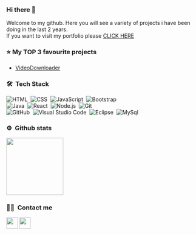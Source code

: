 ### Hi there 👋
<p>Welcome to my github.
  Here you will see a variety of projects i have been doing in the last 2 years.<br/> 
  If you want to visit my portfolio please <a href="alanmichelin.netlify.app"> CLICK HERE </a>
  </p>

### ⭐&nbsp;My TOP 3 favourite projects
<ul>
  <li><a href=""https://github.com/alanmichelin/VideoDownloader>VideoDownloader<a/></li>  
</ul>

### 🛠 &nbsp;Tech Stack

![HTML](https://img.shields.io/badge/-HTML-AD6E09?style=flat&logo=HTML5&logoColor=252424)&nbsp;
![CSS](https://img.shields.io/badge/-CSS-097CAD?style=flat&logo=CSS3&logoColor=252424)&nbsp;
![JavaScript](https://img.shields.io/badge/-JavaScript-AEA009?style=flat&logo=javascript&logoColor=252424)&nbsp;
![Bootstrap](https://img.shields.io/badge/-Bootstrap-2709AD?style=flat&logo=bootstrap&logoColor=252424)\
![Java](https://img.shields.io/badge/-Java-AD3709?style=flat&logo=Java&logoColor=252424)&nbsp;
![React](https://img.shields.io/badge/-React-0945AD?style=flat&logo=react&logoColor=252424)&nbsp;
![Node.js](https://img.shields.io/badge/-Node.js-438B03?style=flat&logo=node.js&logoColor=252424)&nbsp;
![Git](https://img.shields.io/badge/-Git-AC6727?style=flat&logo=git&logoColor=252424)\
![GitHub](https://img.shields.io/badge/-GitHub-F1F1F1?style=flat&logo=github&logoColor=252424)&nbsp;
![Visual Studio Code](https://img.shields.io/badge/-Visual%20Studio%20Code-2770AB?style=flat&logo=visual-studio-code&logoColor=252424)&nbsp;
![Eclipse](https://img.shields.io/badge/-Eclipse-6962CB?style=flat&logo=eclipse-ide&logoColor=252424)&nbsp;
![MySql](https://img.shields.io/badge/-MySQL-9C6903?style=flat&logo=Mysql&logoColor=252424)
### ⚙ &nbsp;Github stats
<img height="150em" src="https://github-readme-stats-eight-theta.vercel.app/api/top-langs/?username=alanmichelin&layout=compact&langs_count=5&theme=algolia"/>

### 🤝🏻 &nbsp;Contact me

<p>
<a href="https://linkedin.com/in/alan-michelin" ><img height='30em' src="https://img.shields.io/badge/-Alan%20Michelin-0077B5?style=flat&logo=Linkedin&logoColor=white"/></a>
<a href="mailto:alangmichelin@gmail.com"><img height='30em' src="https://img.shields.io/badge/-alangmichelin@gmail.com-D14836?style=flat&logo=Gmail&logoColor=white"/></a>
</p>
 

<!--
**alanmichelin/alanmichelin** is a ✨ _special_ ✨ repository because its `README.md` (this file) appears on your GitHub profile.

Here are some ideas to get you started:
- 🔭 I’m currently working on ...
- 🌱 I’m currently learning ...
- 👯 I’m looking to collaborate on ...
- 🤔 I’m looking for help with ...
- 💬 Ask me about ...
- 📫 How to reach me: ...
- 😄 Pronouns: ...
- ⚡ Fun fact: ...
-->
